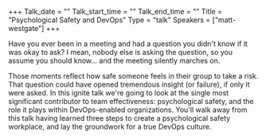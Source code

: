 +++
Talk_date = ""
Talk_start_time = ""
Talk_end_time = ""
Title = "Psychological Safety and DevOps"
Type = "talk"
Speakers = ["matt-westgate"]
+++

Have you ever been in a meeting and had a question you didn't know if it was okay to ask? I mean, nobody else is asking the question, so you assume you should know... and the meeting silently marches on. 

Those moments reflect how safe someone feels in their group to take a risk. That question could have opened tremendous insight (or failure), if only it were asked. In this ignite talk we're going to look at the single most significant contributor to team effectiveness: psychological safety, and the role it plays within DevOps-enabled organizations. You'll walk away from this talk having learned three steps to create a psychological safety workplace, and lay the groundwork for a true DevOps culture.
